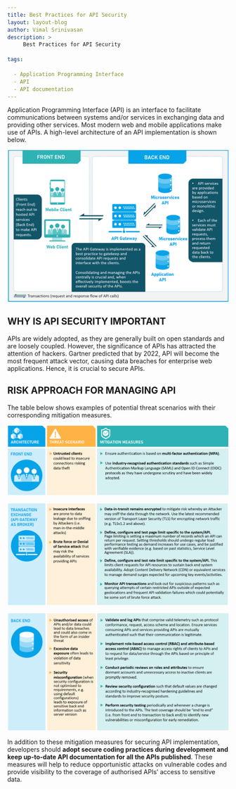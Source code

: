 ```yaml
---
title: Best Practices for API Security
layout: layout-blog
author: Vimal Srinivasan 
description: >
     Best Practices for API Security

tags:

  - Application Programming Interface
  - API
  - API documentation
---
```

Application Programming Interface (API) is an interface to facilitate communications between systems and/or services in exchanging data and providing other services. Most modern web and mobile applications make use of APIs. A high-level architecture of an API implementation is shown below.

![API_implementation](/assets/img/API-implementation.png)

## WHY IS API SECURITY IMPORTANT
APIs are widely adopted, as they are generally built on open standards and are loosely coupled. However, the significance of APIs has attracted the attention of hackers. Gartner predicted that by 2022, API will become the most frequent attack vector, causing data breaches for enterprise web applications. Hence, it is crucial to secure APIs.

## RISK APPROACH FOR MANAGING API
The table below shows examples of potential threat scenarios with their corresponding mitigation measures.

![API_riskapproach](/assets/img/API-threatscenario01.png)

![API_riskapproach](/assets/img/API-threatscenario02.png)

![API_riskapproach](/assets/img/API-threatscenario03.png)

In addition to these mitigation measures for securing API implementation, developers should **adopt secure coding practices during development and keep up-to-date API documentation for all the APIs published**. These measures will help to reduce opportunistic attacks on vulnerable codes and provide visibility to the coverage of authorised APIs’ access to sensitive data.
